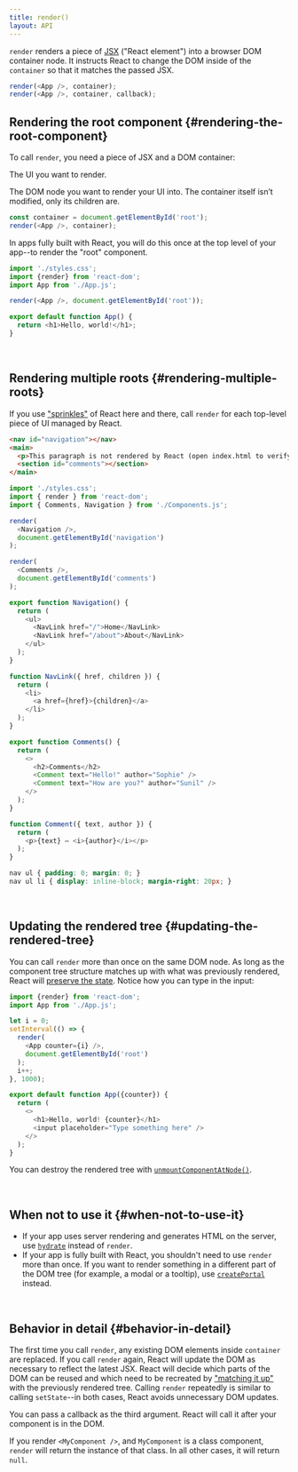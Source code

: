```yaml
---
title: render()
layout: API
---
```


<Intro>

`render` renders a piece of [JSX](/learn/writing-markup-with-jsx) ("React element") into a browser DOM container node. It instructs React to change the DOM inside of the `container` so that it matches the passed JSX.

```js
render(<App />, container);
render(<App />, container, callback);
```

</Intro>

## Rendering the root component {#rendering-the-root-component}

To call `render`, you need a piece of JSX and a DOM container:

<APIAnatomy>

<AnatomyStep title="React element">

The UI you want to render.

</AnatomyStep>

<AnatomyStep title="DOM container">

The DOM node you want to render your UI into. The container itself isn’t modified, only its children are.

</AnatomyStep>

```js [[1, 2, "<App />"], [2, 2, "container"]]
const container = document.getElementById('root');
render(<App />, container);
```

</APIAnatomy>

In apps fully built with React, you will do this once at the top level of your app--to render the "root" component.

<Sandpack>

```js index.js active
import './styles.css';
import {render} from 'react-dom';
import App from './App.js';

render(<App />, document.getElementById('root'));
```

```js App.js
export default function App() {
  return <h1>Hello, world!</h1>;
}
```

</Sandpack>

<br />

## Rendering multiple roots {#rendering-multiple-roots}

If you use ["sprinkles"](/learn/add-react-to-a-website) of React here and there, call `render` for each top-level piece of UI managed by React.

<Sandpack>

```html public/index.html
<nav id="navigation"></nav>
<main>
  <p>This paragraph is not rendered by React (open index.html to verify).</p>
  <section id="comments"></section>
</main>
```

```js index.js active
import './styles.css';
import { render } from 'react-dom';
import { Comments, Navigation } from './Components.js';

render(
  <Navigation />,
  document.getElementById('navigation')
);

render(
  <Comments />,
  document.getElementById('comments')
);
```

```js Components.js
export function Navigation() {
  return (
    <ul>
      <NavLink href="/">Home</NavLink>
      <NavLink href="/about">About</NavLink>
    </ul>
  );
}

function NavLink({ href, children }) {
  return (
    <li>
      <a href={href}>{children}</a>
    </li>
  );
}

export function Comments() {
  return (
    <>
      <h2>Comments</h2>
      <Comment text="Hello!" author="Sophie" />
      <Comment text="How are you?" author="Sunil" />
    </>
  );
}

function Comment({ text, author }) {
  return (
    <p>{text} — <i>{author}</i></p>
  );
}
```

```css
nav ul { padding: 0; margin: 0; }
nav ul li { display: inline-block; margin-right: 20px; }
```

</Sandpack>

<br />

## Updating the rendered tree {#updating-the-rendered-tree}

You can call `render` more than once on the same DOM node. As long as the component tree structure matches up with what was previously rendered, React will [preserve the state](/learn/preserving-and-resetting-state). Notice how you can type in the input:

<Sandpack>

```js index.js active
import {render} from 'react-dom';
import App from './App.js';

let i = 0;
setInterval(() => {
  render(
    <App counter={i} />,
    document.getElementById('root')
  );
  i++;
}, 1000);
```

```js App.js
export default function App({counter}) {
  return (
    <>
      <h1>Hello, world! {counter}</h1>
      <input placeholder="Type something here" />
    </>
  );
}
```

</Sandpack>

You can destroy the rendered tree with [`unmountComponentAtNode()`](TODO).

<br />

## When not to use it {#when-not-to-use-it}

* If your app uses server rendering and generates HTML on the server, use [`hydrate`](TODO) instead of `render`.
* If your app is fully built with React, you shouldn't need to use `render` more than once. If you want to render something in a different part of the DOM tree (for example, a modal or a tooltip), use [`createPortal`](TODO) instead.

<br />


## Behavior in detail {#behavior-in-detail}

The first time you call `render`, any existing DOM elements inside `container` are replaced. If you call `render` again, React will update the DOM as necessary to reflect the latest JSX. React will decide which parts of the DOM can be reused and which need to be recreated by ["matching it up"](/learn/preserving-and-resetting-state) with the previously rendered tree. Calling `render` repeatedly is similar to calling `setState`--in both cases, React avoids unnecessary DOM updates.

You can pass a callback as the third argument. React will call it after your component is in the DOM.

If you render `<MyComponent />`, and `MyComponent` is a class component, `render` will return the instance of that class. In all other cases, it will return `null`.
